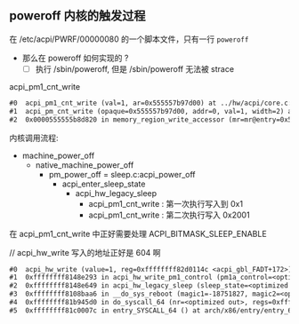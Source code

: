 ## poweroff 内核的触发过程

在 /etc/acpi/PWRF/00000080 的一个脚本文件，只有一行 `poweroff`

- 那么在 poweroff 如何实现的 ?
  - [ ] 执行 /sbin/poweroff, 但是 /sbin/poweroff 无法被 strace

acpi_pm1_cnt_write
```txt
#0  acpi_pm1_cnt_write (val=1, ar=0x555557b97d00) at ../hw/acpi/core.c:602
#1  acpi_pm_cnt_write (opaque=0x555557b97d00, addr=0, val=1, width=2) at ../hw/acpi/core.c:602
#2  0x0000555555b8d820 in memory_region_write_accessor (mr=mr@entry=0x555557b97f30, addr=0, value=value@entry=0x7fffd9ff90a8, size=size@entry=2, shift=<optimized out>,
```


内核调用流程:
- machine_power_off
  - native_machine_power_off
    - pm_power_off = sleep.c:acpi_power_off
      - acpi_enter_sleep_state
        - acpi_hw_legacy_sleep
          - acpi_pm1_cnt_write : 第一次执行写入到 0x1
          - acpi_pm1_cnt_write : 第二次执行写入 0x2001

在 acpi_pm1_cnt_write 中正好需要处理 ACPI_BITMASK_SLEEP_ENABLE

// acpi_hw_write 写入的地址正好是 604 啊
```txt
#0  acpi_hw_write (value=1, reg=0xffffffff82d0114c <acpi_gbl_FADT+172>) at drivers/acpi/acpica/hwregs.c:291
#1  0xffffffff8148e293 in acpi_hw_write_pm1_control (pm1a_control=<optimized out>, pm1b_control=pm1b_control@entry=1) at drivers/acpi/acpica/hwregs.c:462
#2  0xffffffff8148e649 in acpi_hw_legacy_sleep (sleep_state=<optimized out>) at drivers/acpi/acpica/hwsleep.c:101
#3  0xffffffff8108baa6 in __do_sys_reboot (magic1=-18751827, magic2=<optimized out>, cmd=1126301404, arg=0x0 <fixed_percpu_data>) at kernel/reboot.c:364
#4  0xffffffff81b945d0 in do_syscall_64 (nr=<optimized out>, regs=0xffffc90002007f58) at arch/x86/entry/common.c:47
#5  0xffffffff81c0007c in entry_SYSCALL_64 () at arch/x86/entry/entry_64.S:112
```
